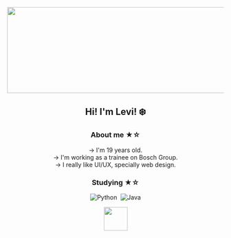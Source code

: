<div align="center">
<img width="800" height="200" src="https://i.pinimg.com/originals/dd/c2/1c/ddc21c4d9a62c843fafd655a74205bed.jpg" />

  ## Hi! I'm Levi! ❄️
  
### About me ★☆
  </div>
    <div align= "center">
   → I'm 19 years old.
    <div align= "center">
   → I'm working as a trainee on Bosch Group.
    <div align= "center">
   → I really like UI/UX, specially web design.
      
   <div align="center">
    
  ### Studying ★☆
  ![Python](https://img.shields.io/badge/-python-0D1117?style=for-the-badge&logo=python&logoColor=1572B6&labelColor=0D1117)&nbsp;
  ![Java](https://img.shields.io/badge/java-%23ED8B00.svg?style=for-the-badge&logo=openjdk&logoColor=white&backgroundColor=0D1117)

  

<img  width="55" height="55" src="https://media1.giphy.com/media/v1.Y2lkPTc5MGI3NjExZm1oODV2dGJteTZreWFqZ3AzcW0wcXJyMjg2ZWVuNTM4cjNkeWdpNiZlcD12MV9pbnRlcm5hbF9naWZfYnlfaWQmY3Q9cw/UQ1EI1ML2ABQdbebup/giphy.gif">
